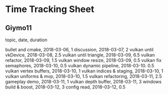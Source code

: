 # Time Tracking Sheet

## Giymo11

topic,                      date,           duration
    
bullet and cmake,           2018-03-06,     1
discussion,                 2018-03-07,     2
vulkan until vkDevice,      2018-03-08,     2.5
vulkan until triangle,      2018-03-09,     6.5
vulkan refactor,            2018-03-09,     1.5
vulkan window resize,       2018-03-09,     0.5
vulkan fix semaphores,      2018-03-10,     0.5
vulkan dynamic pipeline,    2018-03-10.     0.5
vulkan vertex buffers,      2018-03-10,     1
vulkan indices & staging,   2018-03-10,     1
vulkan uniforms & mvp,      2018-03-10,     1.5
vulkan refactoring,         2018-03-11,     2.5
gameplay demo,              2018-03-11,     1
vulkan depth buffer,        2018-03-11,     3
windows build & boost,      2018-03-12,     3
config read,                2018-03-12,     0.5










